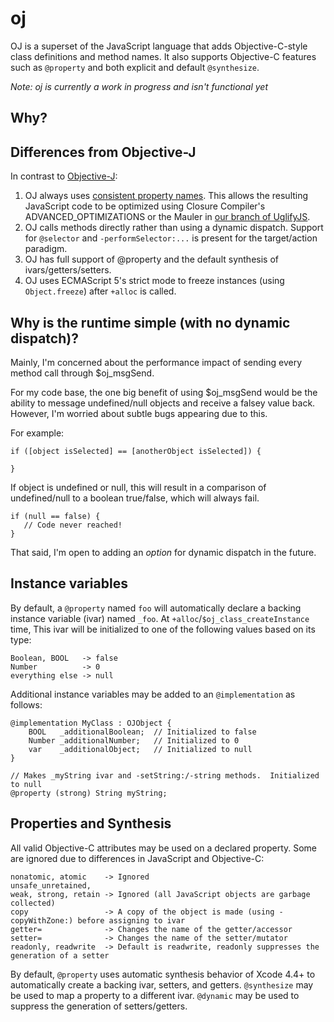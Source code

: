 # oj

OJ is a superset of the JavaScript language that adds Objective-C-style class definitions and method names.  It also supports Objective-C features such as `@property` and both explicit and default `@synthesize`.

*Note: oj is currently a work in progress and isn't functional yet*

## Why?


## Differences from Objective-J

In contrast to [Objective-J](http://en.wikipedia.org/wiki/Objective-J): 
  1. OJ always uses [consistent property names](https://developers.google.com/closure/compiler/docs/api-tutorial3#propnames).
   This allows the resulting JavaScript code to be optimized using Closure Compiler's ADVANCED_OPTIMIZATIONS or the Mauler in [our branch of UglifyJS](https://github.com/musictheory/uglifyjs).
  2. OJ calls methods directly rather than using a dynamic dispatch.  Support for `@selector` and `-performSelector:...` is present for the target/action paradigm.
  3. OJ has full support of @property and the default synthesis of ivars/getters/setters.
  4. OJ uses ECMAScript 5's strict mode to freeze instances (using `Object.freeze`) after `+alloc` is called.


## Why is the runtime simple (with no dynamic dispatch)?

Mainly, I'm concerned about the performance impact of sending every method call through $oj_msgSend.  

For my code base, the one big benefit of using $oj_msgSend would be the ability to message undefined/null
objects and receive a falsey value back.  However, I'm worried about subtle bugs appearing due to this.

For example:

    if ([object isSelected] == [anotherObject isSelected]) {
    
    }

If object is undefined or null, this will result in a comparison of undefined/null to a boolean true/false, which will
always fail.

    if (null == false) {
       // Code never reached!
    }
  

That said, I'm open to adding an *option* for dynamic dispatch in the future.


## Instance variables

By default, a `@property` named `foo` will automatically declare a backing instance 
variable (ivar) named `_foo`.  At `+alloc`/`$oj_class_createInstance` time, This ivar will
be initialized to one of the following values based on its type:

    Boolean, BOOL   -> false
    Number          -> 0
    everything else -> null

Additional instance variables may be added to an `@implementation` as follows:

    @implementation MyClass : OJObject {
        BOOL   _additionalBoolean;  // Initialized to false
        Number _additionalNumber;   // Initialized to 0
        var    _additionalObject;   // Initialized to null
    }

    // Makes _myString ivar and -setString:/-string methods.  Initialized to null
    @property (strong) String myString;

## Properties and Synthesis

All valid Objective-C attributes may be used on a declared property.  Some are ignored
due to differences in JavaScript and Objective-C:

    nonatomic, atomic    -> Ignored
    unsafe_unretained,
    weak, strong, retain -> Ignored (all JavaScript objects are garbage collected)
    copy                 -> A copy of the object is made (using -copyWithZone:) before assigning to ivar
    getter=              -> Changes the name of the getter/accessor
    setter=              -> Changes the name of the setter/mutator
    readonly, readwrite  -> Default is readwrite, readonly suppresses the generation of a setter

By default, `@property` uses automatic synthesis behavior of Xcode 4.4+ to
automatically create a backing ivar, setters, and getters. `@synthesize` may
be used to map a property to a different ivar.  `@dynamic` may be used to
suppress the generation of setters/getters.


    



